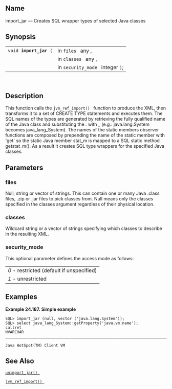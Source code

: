 <div id="fn_import_jar" class="refentry">

<div class="titlepage">

</div>

<div class="refnamediv">

## Name

import_jar — Creates SQL wrapper types of selected Java classes

</div>

<div class="refsynopsisdiv">

## Synopsis

<div id="fsyn_import_jar" class="funcsynopsis">

|                             |                                  |
|-----------------------------|----------------------------------|
| `void `**`import_jar`**` (` | in `files ` any ,                |
|                             | in `classes ` any ,              |
|                             | in `security_mode ` integer `)`; |

<div class="funcprototype-spacer">

 

</div>

</div>

</div>

<div id="desc_import_jar" class="refsect1">

## Description

This function calls the `jvm_ref_import() ` function to produce the XML,
then transforms it to a set of CREATE TYPE statements and executes them.
The SQL names of the types are generated by retrieving the fully
qualified name of the Java class and substituting the . with \_ (e.g.:
java.lang.System becomes java_lang_System). The names of the static
members observer functions are composed by prepending the name of the
static member with 'get' so the static Java member stat_m is mapped to a
SQL static method getstat_m(). As a result it creates SQL type wrappers
for the specified Java classes.

</div>

<div id="params_import_jar" class="refsect1">

## Parameters

<div id="id93991" class="refsect2">

### files

Null, string or vector of strings. This can contain one or many Java
.class files, .zip or .jar files to pick classes from. Null means only
the classes specified in the classes argument regardless of their
physical location.

</div>

<div id="id93994" class="refsect2">

### classes

Wildcard string or a vector of strings specifying which classes to
describe in the resulting XML.

</div>

<div id="id93997" class="refsect2">

### security_mode

This optional parameter defines the access mode as follows:

|                                                                          |
|--------------------------------------------------------------------------|
| <span class="emphasis">*0* </span> - restricted (default if unspecified) |
| <span class="emphasis">*1* </span> - unrestricted                        |

</div>

</div>

<div id="examples_import_jar" class="refsect1">

## Examples

<div id="ex_import_jar" class="example">

**Example 24.187. Simple example**

<div class="example-contents">

``` screen
SQL> import_jar (null, vector ('java.lang.System'));
SQL> select java_lang_System::getProperty('java.vm.name');
callret
NVARCHAR
_______________________________________________________________________________

Java HotSpot(TM) Client VM
```

</div>

</div>

  

</div>

<div id="seealso_import_jar" class="refsect1">

## See Also

<a href="fn_unimport_jar.html" class="link" title="unimport_jar"><code
class="function">unimport_jar() </code></a>

<a href="fn_jvm_ref_import.html" class="link"
title="jvm_ref_import"><code
class="function">jvm_ref_import() </code></a>

</div>

</div>
